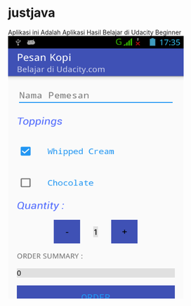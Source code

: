 # justjava
Aplikasi ini Adalah Aplikasi Hasil Belajar di Udacity Beginner
<a href="url"><img src="https://raw.githubusercontent.com/fathurzero/justjava/master/screenshot.png" align="left" height="600" width="400" ></a>

